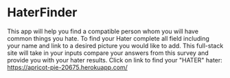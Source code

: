 # HaterFinder
This app will help you find a compatible person whom you will have common things you hate. To find your Hater complete all field including your name and link to a desired picture you would like to add. This full-stack site will take in your inputs compare your answers from this survey and provide you with your hater results. Click on link to find your "HATER" hater:  https://apricot-pie-20675.herokuapp.com/
